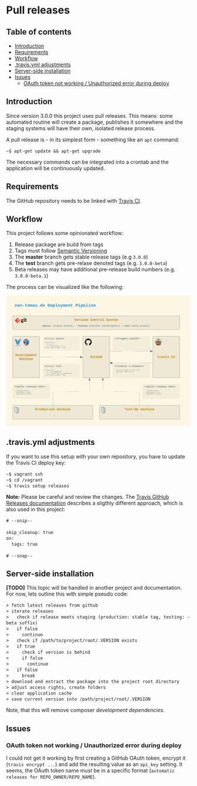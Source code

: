 # Pull releases

## Table of contents

<!-- START doctoc generated TOC please keep comment here to allow auto update -->
<!-- DON'T EDIT THIS SECTION, INSTEAD RE-RUN doctoc TO UPDATE -->


- [Introduction](#introduction)
- [Requirements](#requirements)
- [Workflow](#workflow)
- [.travis.yml adjustments](#travisyml-adjustments)
- [Server-side installation](#server-side-installation)
- [Issues](#issues)
  - [OAuth token not working / Unauthorized error during deploy](#oauth-token-not-working--unauthorized-error-during-deploy)

<!-- END doctoc generated TOC please keep comment here to allow auto update -->

## Introduction

Since version 3.0.0 this project uses pull releases. This means: some automated routine will create a package, publishes
it somewhere and the staging systems will have their own, isolated release process.

A pull release is - in its simplest form - something like an `apt` command:

    ~$ apt-get update && apt-get upgrade

The necessary commands can be integrated into a crontab and the application will be continuously updated.

## Requirements

The GitHub repository needs to be linked with [Travis CI][travis].

## Workflow

This project follows some opinionated workflow:

  1.  Release package are build from tags
  2.  Tags must follow [Semantic Versioning][semver]
  3.  The **master** branch gets stable release tags (e.g `3.0.0`)
  4.  The **test** branch gets pre-relase denoted tags (e.g. `3.0.0-beta`)
  5.  Beta releases may have additional pre-release build numbers (e.g. `3.0.0-beta.1`)

The process can be visualized like the following:

![Deployment pipeline](/docs/deployment-pipeline.png)

## .travis.yml adjustments

If you want to use this setup with your own repository, you have to update the Travis CI deploy key:

    ~$ vagrant ssh
    ~$ cd /vagrant
    ~$ travis setup releases

**Note:** Please be careful and review the changes. The [Travis GitHub Releases documentation][travis_github_doc]
describes a sligthly different approach, which is also used in this project:

    # --snip--

    skip_cleanup: true
    on:
      tags: true

    # --snap--

## Server-side installation

**[TODO]** This topic will be handled in another project and documentation. For now, lets outline this with simple
pseudo code:

    > fetch latest releases from github
    > iterate releases
    >   check if release meets staging (production: stable tag, testing: -beta suffix)
    >   if false
    >     continue
    >   check if /path/to/project/root/.VERSION exists
    >   if true
    >     check if version is behind
    >     if false
    >       continue
    >   if false
    >     break
    > download and extract the package into the project root directory
    > adjust access rights, create folders
    > clear application cache
    > save current version into /path/project/root/.VERSION

Note, that this will remove composer *development dependencies*.

## Issues

### OAuth token not working / Unauthorized error during deploy

I could not get it working by first creating a GitHub OAuth token, encrypt it (`travis encrypt ...`) and add the
resulting value as an `api_key` setting. It seems, the OAuth token name must be in a specific format
(`automatic releases for REPO_OWNER/REPO_NAME`).

[travis]: https://travis-ci.org/
[semver]: http://semver.org/
[travis_github_doc]: https://docs.travis-ci.com/user/deployment/releases/
